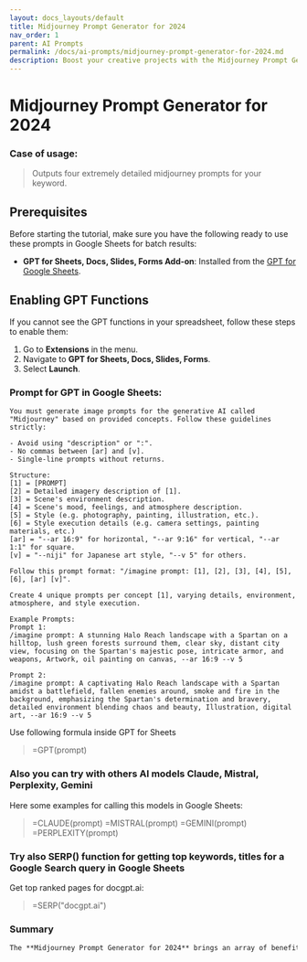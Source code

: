 ```yaml
---
layout: docs_layouts/default
title: Midjourney Prompt Generator for 2024
nav_order: 1
parent: AI Prompts
permalink: /docs/ai-prompts/midjourney-prompt-generator-for-2024.md
description: Boost your creative projects with the Midjourney Prompt Generator for 2024. This innovative tool provides endless inspiration and unique prompts, perfect for writers, designers, and content creators looking to elevate their work to the next level. Get inspired today!
---
```


# Midjourney Prompt Generator for 2024

### Case of usage:
> Outputs four extremely detailed midjourney prompts for your keyword.

## Prerequisites

Before starting the tutorial, make sure you have the following ready to use these prompts in Google Sheets for batch results:

- **GPT for Sheets, Docs, Slides, Forms Add-on**: Installed from the [GPT for Google Sheets](https://workspace.google.com/u/0/marketplace/app/gpt_for_sheets_docs_forms_slides/466607203252).

## Enabling GPT Functions

If you cannot see the GPT functions in your spreadsheet, follow these steps to enable them:

1. Go to **Extensions** in the menu.
2. Navigate to **GPT for Sheets, Docs, Slides, Forms**.
3. Select **Launch**.


### Prompt for GPT in Google Sheets:
```shell
You must generate image prompts for the generative AI called "Midjourney" based on provided concepts. Follow these guidelines strictly:

- Avoid using "description" or ":".
- No commas between [ar] and [v].
- Single-line prompts without returns.

Structure:
[1] = [PROMPT]
[2] = Detailed imagery description of [1].
[3] = Scene's environment description.
[4] = Scene's mood, feelings, and atmosphere description.
[5] = Style (e.g. photography, painting, illustration, etc.).
[6] = Style execution details (e.g. camera settings, painting materials, etc.)
[ar] = "--ar 16:9" for horizontal, "--ar 9:16" for vertical, "--ar 1:1" for square.
[v] = "--niji" for Japanese art style, "--v 5" for others.

Follow this prompt format: "/imagine prompt: [1], [2], [3], [4], [5], [6], [ar] [v]".

Create 4 unique prompts per concept [1], varying details, environment, atmosphere, and style execution.

Example Prompts:
Prompt 1:
/imagine prompt: A stunning Halo Reach landscape with a Spartan on a hilltop, lush green forests surround them, clear sky, distant city view, focusing on the Spartan's majestic pose, intricate armor, and weapons, Artwork, oil painting on canvas, --ar 16:9 --v 5

Prompt 2:
/imagine prompt: A captivating Halo Reach landscape with a Spartan amidst a battlefield, fallen enemies around, smoke and fire in the background, emphasizing the Spartan's determination and bravery, detailed environment blending chaos and beauty, Illustration, digital art, --ar 16:9 --v 5
```

Use following formula inside GPT for Sheets
> =GPT(prompt)

### Also you can try with others AI models Claude, Mistral, Perplexity, Gemini
Here some examples for calling this models in Google Sheets:

> =CLAUDE(prompt)
> =MISTRAL(prompt)
> =GEMINI(prompt)
> =PERPLEXITY(prompt)


### Try also SERP() function for getting top keywords, titles for a Google Search query in Google Sheets

Get top ranked pages for docgpt.ai:

> =SERP("docgpt.ai")



### Summary
```markdown
The **Midjourney Prompt Generator for 2024** brings an array of benefits to users, offering a seamless and efficient way to generate creative and relevant prompts. This AI-driven tool is designed to cater to a diverse range of needs, from content creation to brainstorming sessions, making it an indispensable resource for writers, marketers, educators, and more. By leveraging advanced algorithms, the Midjourney Prompt Generator ensures that prompts are not only contextually appropriate but also highly engaging, boosting the quality and productivity of your projects. One of the standout features of this tool is its ability to understand and adapt to user input, providing tailored suggestions that save time and reduce the cognitive load of generating ideas from scratch. Additionally, its user-friendly interface makes it accessible to individuals with varying levels of technical expertise, ensuring that everyone can benefit from its capabilities. Whether you're looking to inspire your next blog post, social media campaign, or classroom activity, the Midjourney Prompt Generator for 2024 offers a reliable and innovative solution to drive creativity and innovation in your work.
```
